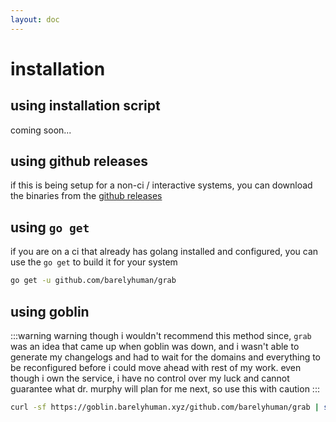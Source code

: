 ```yaml
---
layout: doc
---
```


# installation

## using installation script

coming soon...

## using github releases

if this is being setup for a non-ci / interactive systems, you can download the binaries from the [github releases](https://github.com/barelyhuman/grab/releases)

## using `go get`

if you are on a ci that already has golang installed and configured, you can use the `go get` to build it for your system

```sh
go get -u github.com/barelyhuman/grab
```

## using goblin

:::warning warning
though i wouldn't recommend this method since, `grab` was an idea that came up when goblin was down, and i wasn't able to generate my changelogs and had to wait for the domains and everything to be reconfigured
before i could move ahead with rest of my work. even though i own the service, i have no control over my luck and cannot guarantee what dr. murphy will plan for me next, so use this with caution
:::

```sh
curl -sf https://goblin.barelyhuman.xyz/github.com/barelyhuman/grab | sh
```

